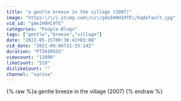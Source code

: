 ```yaml
---
title: "a gentle breeze in the village (2007)"
image: "https:\/\/i.ytimg.com\/vi\/g4eIH0H19TE\/hqdefault.jpg"
vid_id: "g4eIH0H19TE"
categories: "People-Blogs"
tags: ["gentle","breeze","village"]
date: "2022-05-15T00:36:42+03:00"
vid_date: "2021-09-06T21:35:14Z"
duration: "PT2H1M35S"
viewcount: "12800"
likeCount: "519"
dislikeCount: ""
channel: "sarina"
---
```

{% raw %}a gentle breeze in the village (2007) {% endraw %}

